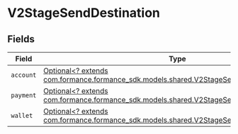 # V2StageSendDestination


## Fields

| Field                                                                                                                                             | Type                                                                                                                                              | Required                                                                                                                                          | Description                                                                                                                                       |
| ------------------------------------------------------------------------------------------------------------------------------------------------- | ------------------------------------------------------------------------------------------------------------------------------------------------- | ------------------------------------------------------------------------------------------------------------------------------------------------- | ------------------------------------------------------------------------------------------------------------------------------------------------- |
| `account`                                                                                                                                         | [Optional<? extends com.formance.formance_sdk.models.shared.V2StageSendDestinationAccount>](../../models/shared/V2StageSendDestinationAccount.md) | :heavy_minus_sign:                                                                                                                                | N/A                                                                                                                                               |
| `payment`                                                                                                                                         | [Optional<? extends com.formance.formance_sdk.models.shared.V2StageSendDestinationPayment>](../../models/shared/V2StageSendDestinationPayment.md) | :heavy_minus_sign:                                                                                                                                | N/A                                                                                                                                               |
| `wallet`                                                                                                                                          | [Optional<? extends com.formance.formance_sdk.models.shared.V2StageSendDestinationWallet>](../../models/shared/V2StageSendDestinationWallet.md)   | :heavy_minus_sign:                                                                                                                                | N/A                                                                                                                                               |